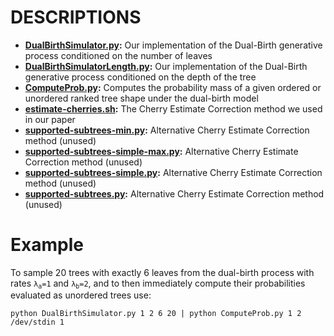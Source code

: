 DESCRIPTIONS
===
* **[DualBirthSimulator.py](DualBirthSimulator.py):** Our implementation of the Dual-Birth generative process conditioned on the number of leaves
* **[DualBirthSimulatorLength.py](DualBirthSimulatorLength.py):** Our implementation of the Dual-Birth generative process conditioned on the depth of the tree
* **[ComputeProb.py](ComputeProb.py):** Computes the probability mass of a given ordered or unordered ranked tree shape under the dual-birth model
* **[estimate-cherries.sh](estimate-cherries.sh):** The Cherry Estimate Correction method we used in our paper
* **[supported-subtrees-min.py](supported-subtrees-min.py):** Alternative Cherry Estimate Correction method (unused)
* **[supported-subtrees-simple-max.py](supported-subtrees-simple-max.py):** Alternative Cherry Estimate Correction method (unused)
* **[supported-subtrees-simple.py](supported-subtrees-simple.py):** Alternative Cherry Estimate Correction method (unused)
* **[supported-subtrees.py](supported-subtrees.py):** Alternative Cherry Estimate Correction method (unused)


Example
===
To sample 20 trees with exactly 6 leaves from the dual-birth process with rates <code>λ<sub>a</sub>=1</code> and <code>λ<sub>b</sub>=2</code>, and to then immediately compute their
probabilities evaluated as unordered trees use:


```
python DualBirthSimulator.py 1 2 6 20 | python ComputeProb.py 1 2 /dev/stdin 1
```
